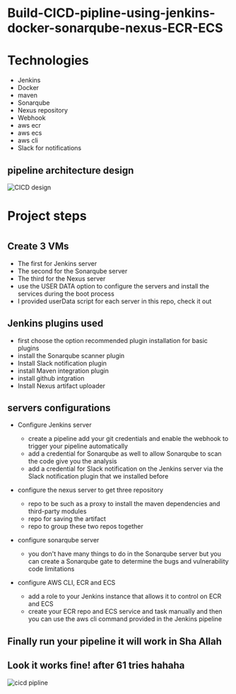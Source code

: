 # Build-CICD-pipline-using-jenkins-docker-sonarqube-nexus-ECR-ECS

# Technologies 
- Jenkins
- Docker
- maven
- Sonarqube
- Nexus repository 
- Webhook
- aws ecr
- aws ecs
- aws cli
- Slack for notifications

## pipeline architecture design

![CICD design](https://github.com/AbdelrhmanAli123/CI-jenkins-sonarqube-nexus-javaApp/assets/133269614/4626374b-2090-40ba-88c3-0fae058e8818)



# Project steps
#


## Create  3 VMs
- The first for Jenkins server
- The second for the Sonarqube server
- The third for the Nexus server
- use the USER DATA option to configure the servers and install the services during the boot process
- I provided userData script for each server in this repo, check it out

## Jenkins plugins used
- first choose the option recommended plugin installation for basic plugins
- install the Sonarqube scanner plugin
- Install Slack notification plugin
- install Maven integration plugin
- install github intgration
- Install Nexus artifact uploader

## servers configurations 
- Configure Jenkins server
  - create a pipeline add your git credentials and enable the webhook to trigger your pipeline automatically
  - add a credential for Sonarqube as well to allow Sonarqube to scan the code give you the analysis
  - add a credential for Slack notification on the Jenkins server via the Slack notification plugin that we installed before

- configure the nexus server to get three repository 
  - repo to be such as a proxy to install the maven dependencies and third-party modules
  - repo for saving the artifact
  - repo to group these two repos together

- configure sonarqube server 
  - you don't have many things to do in the Sonarqube server but you can create a Sonarqube gate to determine the bugs and vulnerability code limitations

- configure AWS CLI, ECR and ECS 
  - add a role to your Jenkins instance that allows it to control on ECR and ECS
  - create your ECR repo and ECS service and task manually and then you can use the aws cli command provided in the Jenkins pipeline

## Finally run your pipeline it will work in Sha Allah

## Look it works fine! after 61 tries hahaha

![cicd pipline](https://github.com/AbdelrhmanAli123/CI-jenkins-sonarqube-nexus-javaApp/assets/133269614/99d041ed-6376-4199-8c60-34f199d8c695)

